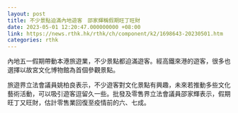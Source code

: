 ```yaml
---
layout: post
title: 不少景點迫滿內地遊客　邵家輝稱假期旺丁旺財
date: 2023-05-01 12:20:47.000000000 +08:00
link: https://news.rthk.hk/rthk/ch/component/k2/1698643-20230501.htm
categories: rthk
---
```


內地五一假期帶動本港旅遊業，不少景點都迫滿遊客。經高鐵來港的遊客，很多也選擇以故宮文化博物館為首個參觀景點。

旅遊界立法會議員姚柏良表示，不少遊客對文化景點有興趣，未來若推動多些文化藝術活動，可以吸引遊客逗留久一些。批發及零售界立法會議員邵家輝表示，假期旺丁又旺財，估計零售業回復至疫情前的六、七成。
